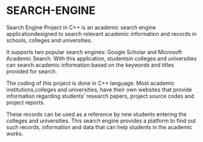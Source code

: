 # SEARCH-ENGINE

Search Engine Project in C++ is an academic search engine applicationdesigned to search relevant academic information and records in schools, colleges and universities. 

It supports two popular search engines: Google Scholar and Microsoft Academic Search. With this application, studentsin colleges and universities can search academic information based on the keywords and titles provided for search. 

The coding of this project is done in C++ language. Most academic institutions,colleges and universities, have their own websites that provide information regarding students’ research papers, project source codes and project reports. 

These records can be used as a reference by new students entering the colleges and universities. This search engine provides a platform to find out such records, information and data that can help students in the academic works. 
